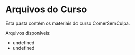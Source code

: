 # Arquivos do Curso

Esta pasta contém os materiais do curso ComerSemCulpa.

Arquivos disponíveis:
- undefined
- undefined